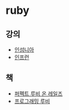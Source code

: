 # ruby

## 강의
- [인섬니아](https://insomenia.com/courses)
- [인프런](https://www.inflearn.com/course/ruby-coin)

## 책
- [퍼펙트 루비 온 레일즈](http://www.kyobobook.co.kr/product/detailViewKor.laf?ejkGb=KOR&mallGb=KOR&barcode=9791185890326)
- [프로그래밍 루비](http://www.kyobobook.co.kr/product/detailViewKor.laf?ejkGb=KOR&mallGb=KOR&barcode=9788966261673)

